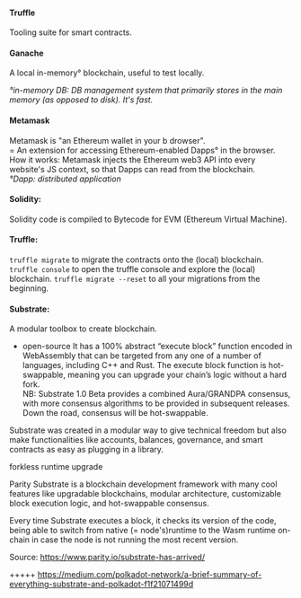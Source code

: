 #### Truffle

Tooling suite for smart contracts.

#### Ganache

A local in-memory° blockchain, useful to test locally.

_°in-memory DB: DB management system that primarily stores in the main memory (as opposed to disk). It's fast._

#### Metamask

Metamask is "an Ethereum wallet in your b drowser".  
= An extension for accessing Ethereum-enabled Dapps° in the browser.  
How it works: Metamask injects the Ethereum web3 API into every website's JS context, so that Dapps can read from the blockchain.  
_°Dapp: distributed application_

#### Solidity:

Solidity code is compiled to Bytecode for EVM (Ethereum Virtual Machine).

#### Truffle:

`truffle migrate` to migrate the contracts onto the (local) blockchain.
`truffle console` to open the truffle console and explore the (local) blockchain.
`truffle migrate --reset` to all your migrations from the beginning.

#### Substrate:

A modular toolbox to create blockchain.

- open-source
  It has a 100% abstract “execute block” function encoded in WebAssembly that can be targeted from any one of a number of languages, including C++ and Rust. The execute block function is hot-swappable, meaning you can upgrade your chain’s logic without a hard fork.  
   NB: Substrate 1.0 Beta provides a combined Aura/GRANDPA consensus, with more consensus algorithms to be provided in subsequent releases. Down the road, consensus will be hot-swappable.

Substrate was created in a modular way to give technical freedom but also make functionalities like accounts, balances, governance, and smart contracts as easy as plugging in a library.

forkless runtime upgrade

Parity Substrate is a blockchain development framework with many cool features like upgradable blockchains, modular architecture, customizable block execution logic, and hot-swappable consensus.

Every time Substrate executes a block, it checks its version of the code, being able to switch from native (= node's)runtime to the Wasm runtime on-chain in case the node is not running the most recent version.

Source: https://www.parity.io/substrate-has-arrived/

+++++ https://medium.com/polkadot-network/a-brief-summary-of-everything-substrate-and-polkadot-f1f21071499d
